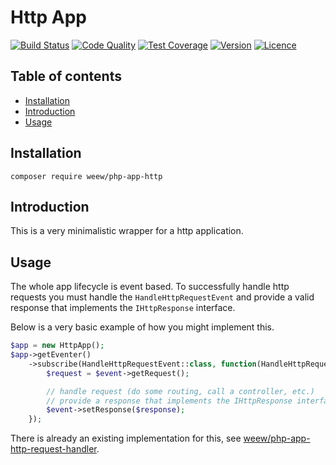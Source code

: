 # Http App

[![Build Status](https://img.shields.io/travis/weew/php-app-http.svg)](https://travis-ci.org/weew/php-app-http)
[![Code Quality](https://img.shields.io/scrutinizer/g/weew/php-app-http.svg)](https://scrutinizer-ci.com/g/weew/php-app-http)
[![Test Coverage](https://img.shields.io/coveralls/weew/php-app-http.svg)](https://coveralls.io/github/weew/php-app-http)
[![Version](https://img.shields.io/packagist/v/weew/php-app-http.svg)](https://packagist.org/packages/weew/php-app-http)
[![Licence](https://img.shields.io/packagist/l/weew/php-app-http.svg)](https://packagist.org/packages/weew/php-app-http)

## Table of contents

- [Installation](#installation)
- [Introduction](#introduction)
- [Usage](#usage)

## Installation

`composer require weew/php-app-http`

## Introduction

This is a very minimalistic wrapper for a http application.

## Usage

The whole app lifecycle is event based. To successfully handle http requests you must handle the `HandleHttpRequestEvent` and provide a valid response that implements the `IHttpResponse` interface.

Below is a very basic example of how you might implement this.

```php
$app = new HttpApp();
$app->getEventer()
    ->subscribe(HandleHttpRequestEvent::class, function(HandleHttpRequestEvent $event) {
        $request = $event->getRequest();

        // handle request (do some routing, call a controller, etc.)
        // provide a response that implements the IHttpResponse interface
        $event->setResponse($response);
    });
```

There is already an existing implementation for this, see [weew/php-app-http-request-handler](https://github.com/weew/php-app-http-request-handler).
